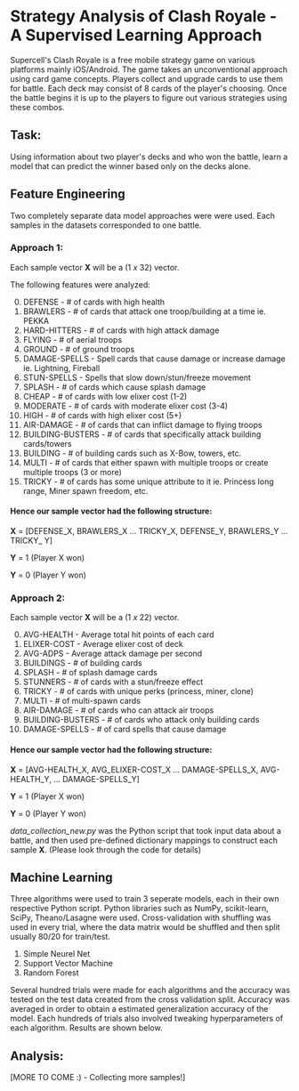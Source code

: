 # Strategy Analysis of Clash Royale - A Supervised Learning Approach

Supercell's Clash Royale is a free mobile strategy game on various platforms mainly iOS/Android. The game takes an unconventional approach using 
card game concepts. Players collect and upgrade cards to use them for battle. Each deck may consist of 8 cards of the player's choosing. Once the battle begins
it is up to the players to figure out various strategies using these combos. 

## Task: 
Using information about two player's decks and who won the battle, learn a model that can predict the winner based only on the decks alone.

## Feature Engineering

Two completely separate data model approaches were were used. Each samples in the datasets corresponded to one battle.

### Approach 1:
Each sample vector **X** will be a (1 *x* 32) vector. 

The following features were analyzed:

0) DEFENSE - # of cards with high health
1) BRAWLERS - # of cards that attack one troop/building at a time ie. PEKKA
2) HARD-HITTERS - # of cards with high attack damage
3) FLYING - # of aerial troops
4) GROUND - # of ground troops
5) DAMAGE-SPELLS - Spell cards that cause damage or increase damage ie. Lightning, Fireball
6) STUN-SPELLS - Spells that slow down/stun/freeze movement
7) SPLASH - # of cards which cause splash damage
8) CHEAP - # of cards with low elixer cost (1-2)
9) MODERATE - # of cards with moderate elixer cost (3-4)
10) HIGH - # of cards with high elixer cost (5+)
11) AIR-DAMAGE - # of cards that can inflict damage to flying troops
12) BUILDING-BUSTERS - # of cards that specifically attack building cards/towers
13) BUILDING - # of building cards such as X-Bow, towers, etc.
14) MULTI - # of cards that either spawn with multiple troops or create multiple troops (3 or more)
15) TRICKY - # of cards has some unique attribute to it ie. Princess long range, Miner spawn freedom, etc.

#### Hence our sample vector had the following structure:

**X** = [DEFENSE_X, BRAWLERS_X ... TRICKY_X, DEFENSE_Y, BRAWLERS_Y ... TRICKY_ Y]

**Y** = 1 (Player X won)

**Y** = 0 (Player Y won)

### Approach 2:
Each sample vector **X** will be a (1 *x* 22) vector. 

0) AVG-HEALTH       - Average total hit points of each card
1) ELIXER-COST      - Average elixer cost of deck
2) AVG-ADPS         - Average attack damage per second
3) BUILDINGS        - # of building cards
4) SPLASH           - # of splash damage cards
5) STUNNERS         - # of cards with a stun/freeze effect
6) TRICKY           - # of cards with unique perks (princess, miner, clone)
7) MULTI            - # of multi-spawn cards
8) AIR-DAMAGE       - # of cards who can attack air troops
9) BUILDING-BUSTERS - # of cards who attack only building cards
10) DAMAGE-SPELLS   - # of card spells that cause damage


#### Hence our sample vector had the following structure:

**X** = [AVG-HEALTH_X, AVG_ELIXER-COST_X ... DAMAGE-SPELLS_X, AVG-HEALTH_Y, ... DAMAGE-SPELLS_Y]

**Y** = 1 (Player X won)

**Y** = 0 (Player Y won)

*data_collection_new.py* was the Python script that took input data about a battle, and then used pre-defined dictionary mappings to construct each
sample **X**. (Please look through the code for details)

## Machine Learning

Three algorithms were used to train 3 seperate models, each in their own respective Python script. Python libraries such as NumPy, scikit-learn, 
SciPy, Theano/Lasagne were used. Cross-validation with shuffling was used in every trial, where the data matrix would be shuffled and then split usually
80/20 for train/test.

1. Simple Neurel Net
2. Support Vector Machine
3. Random Forest

Several hundred trials were made for each algorithms and the accuracy was tested on the test data created from the cross validation split. Accuracy was averaged in order to obtain a 
estimated generalization accuracy of the model. Each hundreds of trials also involved tweaking hyperparameters of each algorithm. 
Results are shown below.

## Analysis:
[MORE TO COME :) - Collecting more samples!]
